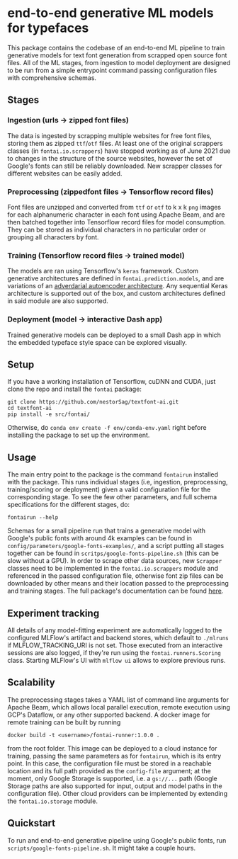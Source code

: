 
# end-to-end generative ML models for typefaces

This package contains the codebase of an end-to-end ML pipeline to train generative models for text font generation from scrapped open source font files. All of the ML stages, from ingestion to model deployment are designed to be run from a simple entrypoint command passing configuration files with comprehensive schemas. 

## Stages

### Ingestion (urls -> zipped font files)

The data is ingested by scrapping multiple websites for free font files, storing them as zipped `ttf`/`otf` files. At least one of the original scrappers classes (in `fontai.io.scrappers`) have stopped working as of June 2021 due to changes in the structure of the source websites, however the set of Google's fonts can still be reliably downloaded. New scrapper classes for different websites can be easily added.


### Preprocessing (zippedfont files -> Tensorflow record files)

Font files are unzipped and converted from `ttf` or `otf` to k x k `png` images for each alphanumeric character in each font using Apache Beam, and are then batched together into Tensorflow record files for model consumption. They can be stored as individual characters in no particular order or grouping all characters by font.

### Training (Tensorflow record files -> trained model)

The models are ran using Tensorflow's `keras` framework. Custom generative architectures are defined in `fontai.prediction.models`, and are variations of an [adverdarial autoencoder architecture](https://arxiv.org/abs/1511.05644). Any sequential Keras architecture is supported out of the box, and custom architectures defined in said module are also supported.

### Deployment (model -> interactive Dash app)

Trained generative models can be deployed to a small Dash app in which the embedded typeface style space can be explored visually. 

## Setup

If you have a working installation of Tensorflow, cuDNN and CUDA, just clone the repo and install the `fontai` package:

```
git clone https://github.com/nestorSag/textfont-ai.git
cd textfont-ai
pip install -e src/fontai/
```

Otherwise, do `conda env create -f env/conda-env.yaml` right before installing the package to set up the environment.


## Usage

The main entry point to the package is the command  `fontairun` installed with the package. This runs individual stages (i.e, ingestion, preprocessing, training/scoring or deployment) given a valid configuration file for the corresponding stage. To see the few other parameters, and full schema specifications for the different stages, do:

```
fontairun --help
```

Schemas for a small pipeline run that trains a generative model with Google's public fonts with around 4k examples can be found in `config/parameters/google-fonts-examples/`, and a script putting all stages together can be found in `scritps/google-fonts-pipeline.sh` (this can be slow without a GPU). In order to scrape other data sources, new `Scrapper` classes need to be implemented in the `fontai.io.scrappers` module and referenced in the passed configuration file, otherwise font zip files can be downloaded by other means and their location passed to the preprocessing and training stages. The full package's documentation can be found [here](https://nestorsag.github.io/textfont-ai/).

## Experiment tracking

All details of any model-fitting experiment are automatically logged to the configured MLFlow's artifact and backend stores, which default to `./mlruns` if MLFLOW_TRACKING_URI is not set. Those executed from an interactive sessions are also logged, if they're run using the `fontai.runners.Scoring` class. Starting MLFlow's UI with `mlflow ui` allows to explore previous runs.


## Scalability

The preprocessing stages takes a YAML list of command line arguments for Apache Beam, which allows local parallel execution, remote execution using GCP's Dataflow, or any other supported backend. A docker image for remote training can be built by running 

```
docker build -t <username>/fontai-runner:1.0.0 .
```

from the root folder. This image can be deployed to a cloud instance for training, passing the same parameters as for `fontairun`, which is its entry point. In this case, the configuration file must be stored in a reachable location and its full path provided as the `config-file` argument; at the moment, only Google Storage is supported, i.e. a `gs://...` path (Google Storage paths are also supported for input, output and model paths in the configuration file). Other cloud providers can be implemented by extending the `fontai.io.storage` module.

## Quickstart

To run and end-to-end generative pipeline using Google's public fonts, run `scripts/google-fonts-pipeline.sh`. It might take a couple hours.

